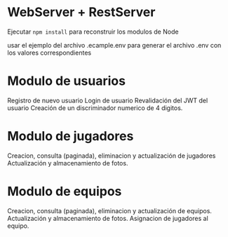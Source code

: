 # WebServer + RestServer

Ejecutar ```npm install``` para reconstruir los modulos de Node

usar el ejemplo del archivo .ecample.env para generar el archivo .env
con los valores correspondientes

# Modulo de usuarios

Registro de nuevo usuario
Login de usuario
Revalidación del JWT del usuario
Creación de un discriminador numerico de 4 digitos.

# Modulo de jugadores

Creacion, consulta (paginada), eliminacion y actualización de jugadores
Actualización y almacenamiento de fotos.

# Modulo de equipos

Creacion, consulta (paginada), eliminacion y actualización de equipos.
Actualización y almacenamiento de fotos.
Asignacion de jugadores al equipo.

